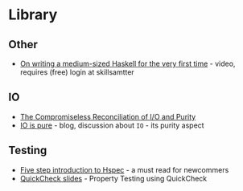 # Library

## Other

* [On writing a medium-sized Haskell for the very first time](https://skillsmatter.com/skillscasts/10832-how-to-architect-medium-to-large-scale-haskell-applications?utm_content=buffer18298&utm_medium=social&utm_source=twitter.com&utm_campaign=buffer) - video, requires (free) login at skillsamtter
 
## IO

* [The Compromiseless Reconciliation of I/O and Purity](https://blog.jle.im/entry/the-compromiseless-reconciliation-of-i-o-and-purity)
* [IO is pure](http://chris-taylor.github.io/blog/2013/02/09/io-is-not-a-side-effect/) - blog, discussion about `IO` - its purity aspect

## Testing
* [Five step introduction to Hspec](https://hspec.github.io/getting-started.html) - a must read for newcommers
* [QuickCheck slides](http://www.dcc.fc.up.pt/~pbv/aulas/tapf/slides/quickcheck.html) - Property Testing using QuickCheck
